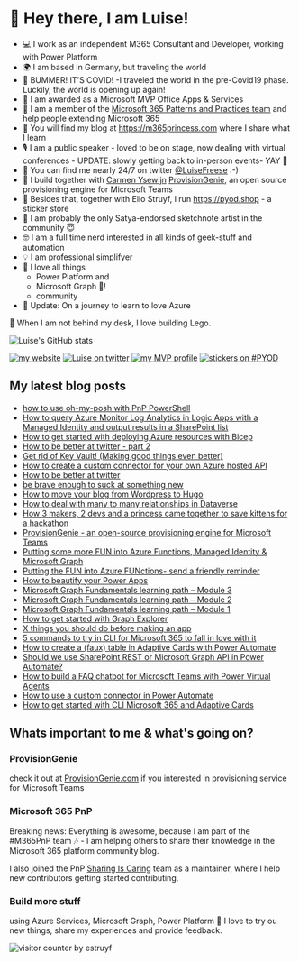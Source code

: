# 👋 Hey there, I am Luise!

* 💻 I work as an independent M365 Consultant and Developer, working with Power Platform 
* 🌍 I am based in Germany, but traveling the world
* 🤯 BUMMER! IT'S COVID! -I traveled the world in the pre-Covid19 phase. Luckily, the world is opening up again!
* 🎉 I am awarded as a Microsoft MVP Office Apps & Services
* 🥑 I am a member of the [Microsoft 365 Patterns and Practices team](https://aka.ms/m365pnp) and help people extending Microsoft 365
* 👑 You will find my blog at https://m365princess.com where I share what I learn
* 🎙 I am a public speaker - loved to be on stage, now dealing with virtual conferences - UPDATE: slowly getting back to in-person events- YAY 🥳
* 💯 You can find me nearly 24/7 on twitter [@LuiseFreese](https://twitter.com/LuiseFreese) :-) 
* 🧞 I build together with [Carmen Ysewijn](https://digipersonal.com) [ProvisionGenie](https://provisiongenie.com), an open source provisioning engine for Microsoft Teams
* 🚀 Besides that, together with Elio Struyf, I run https://pyod.shop - a sticker store
* 🎨 I am probably the only Satya-endorsed sketchnote artist in the community 😇
* 🤓 I am a full time nerd interested in all kinds of geek-stuff and automation
* 💡 I am professional simplifyer
* 💖 I love all things 
  * Power Platform and 
  * Microsoft Graph 🦒! 
  * community
* 💙 Update: On a journey to learn to love Azure

👾 When I am not behind my desk, I love building Lego.

![Luise's GitHub stats](https://github-readme-stats.vercel.app/api?username=luisefreese&show_icons=true&theme=radical)


[![my website](https://img.shields.io/badge/%F0%9F%91%B8%20Luise%20Freese-M%20365%20Princess-red)](https://www.m365princess.com)
[![Luise on twitter](https://img.shields.io/badge/%40LuiseFreese-twitter-%231DA1F2)](https://www.twitter.com/LuiseFreese)
[![my MVP profile](https://img.shields.io/badge/%E2%AD%90-MVP-blue)](https://mvp.microsoft.com/en-us/PublicProfile/5003313?fullName=Luise%20Freese)
[![stickers on #PYOD](https://img.shields.io/badge/stickers-PimpYourOwnDevice.com-%2317A2B8)](https://www.pimpyourowndevice.com)


## My latest blog posts
* [how to use oh-my-posh with PnP PowerShell](https://www.m365princess.com/blogs/ohmyposh-pnp-powershell/)
* [How to query Azure Monitor Log Analytics in Logic Apps with a Managed Identity and output results in a SharePoint list](https://www.m365princess.com/blogs/query-azure-monitor/)
* [How to get started with deploying Azure resources with Bicep](https://www.m365princess.com/blogs/start-deploying-azure-resources-bicep/)
* [How to be better at twitter - part 2](https://www.m365princess.com/blogs/twitter-part-2/)
* [Get rid of Key Vault! (Making good things even better)](https://www.m365princess.com/blogs/rid-key-vault-making-good/)
* [How to create a custom connector for your own Azure hosted API](https://www.m365princess.com/blogs/create-custom-connector-azure-hosted-api/)
* [How to be better at twitter](https://www.m365princess.com/blogs/twitter/)
* [be brave enough to suck at something new](https://www.m365princess.com/blogs/brave-suck/)
* [How to move your blog from Wordpress to Hugo](https://www.m365princess.com/blogs/move-blog-wordpress-hugo/)
* [How to deal with many to many relationships in Dataverse](https://www.m365princess.com/blogs/deal-relationships-dataverse/)
* [How 3 makers, 2 devs and a princess came together to save kittens for a hackathon](https://www.m365princess.com/blogs/2021-10-23-how-2-makers-2-devs-and-a-princess-came-together-to-save-kittens-for-a-hackathon/)
* [ProvisionGenie - an open-source provisioning engine for Microsoft Teams](https://www.m365princess.com/blogs/2021-09-29-provisiongenie-a-teams-provisioning-engine/)
* [Putting some more FUN into Azure Functions, Managed Identity & Microsoft Graph](https://m365princess.com/putting-some-fun-into-azure-functions-managed-identity-and-microsoft-graph/)
* [Putting the FUN into Azure FUNctions- send a friendly reminder](https://m365princess.com/putting-the-fun-into-azure-functions-the-friendly-sms-reminder/)
* [How to beautify your Power Apps](https://m365princess.com/how-to-beautify-your-power-apps/)
* [Microsoft Graph Fundamentals learning path – Module 3](https://m365princess.com/microsoft-graph-fundamentals-learning-path-module-3/)
* [Microsoft Graph Fundamentals learning path – Module 2](https://m365princess.com/microsoft-graph-fundamentals-learning-path-module-2/)
* [Microsoft Graph Fundamentals learning path – Module 1](https://m365princess.com/microsoft-graph-fundamentals-learning-path-module-1/)
* [How to get started with Graph Explorer](https://m365princess.com/how-to-get-started-with-graph-explorer/)
* [X things you should do before making an app](https://m365princess.com/x-things-you-should-do-before-making-an-app/)
* [5 commands to try in CLI for Microsoft 365 to fall in love with it](https://m365princess.com/5-commands-to-try-in-cli-for-microsoft-365-to-fall-in-love-with-it/)
* [How to create a (faux) table in Adaptive Cards with Power Automate](http://m365princess.com/how-to-create-a-faux-table-in-adaptive-cards-with-power-automate/)
* [Should we use SharePoint REST or Microsoft Graph API in Power Automate?](https://m365princess.com/should-we-use-sharepoint-rest-or-microsoft-graph-api-in-power-automate/)
* [How to build a FAQ chatbot for Microsoft Teams with Power Virtual Agents](https://m365princess.com/how-to-build-a-faq-chatbot-for-microsoft-teams-with-power-virtual-agents/)
* [How to use a custom connector in Power Automate](https://m365princess.com/how-to-use-a-custom-connector-in-power-automate/)
* [How to get started with CLI Microsoft 365 and Adaptive Cards](https://m365princess.com/how-to-get-started-with-cli-microsoft-365-and-adaptive-cards/)

## Whats important to me & what's going on?

### ProvisionGenie
check it out at [ProvisionGenie.com](https://provisiongenie.com) if you interested in provisioning service for Microsoft Teams

### Microsoft 365 PnP

Breaking news: Everything is awesome, because I am part of the #M365PnP team 🎶 - I am helping others to share their knowledge in the Microsoft 365 platform community blog.

I also joined the PnP [Sharing Is Caring](https://pnp.github.io/sharing-is-caring/) team as a maintainer, where I help new contributors getting started contributing. 

### Build more stuff

using Azure Services, Microsoft Graph, Power Platform  🚀 I love to try ou new things, share my experiences and provide feedback.

![visitor counter by estruyf](http://estruyf-github.azurewebsites.net/api/VisitorHit?user=luisefreese&repo=luisefreese&countColorcountColor&countColor=%237B1E7A)
